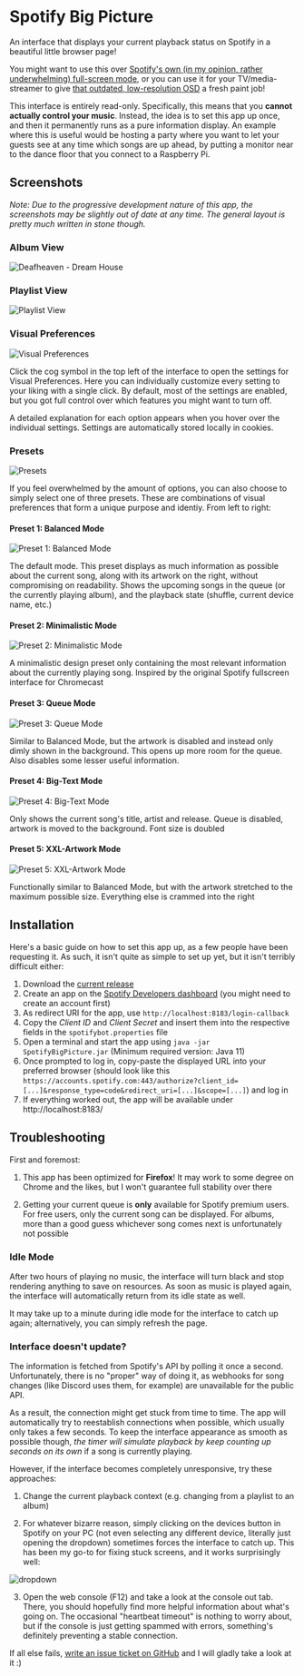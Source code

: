 # Spotify Big Picture

An interface that displays your current playback status on Spotify in a beautiful little browser page!

You might want to use this over [Spotify's own (in my opinion, rather underwhelming) full-screen mode](https://i.imgur.com/dvreOAX.jpg), or you can use it for your TV/media-streamer to give [that outdated, low-resolution OSD](https://i.imgur.com/lNfCcrW.jpg) a fresh paint job!

This interface is entirely read-only. Specifically, this means that you **cannot actually control your music**. Instead, the idea is to set this app up once, and then it permanently runs as a pure information display. An example where this is useful would be hosting a party where you want to let your guests see at any time which songs are up ahead, by putting a monitor near to the dance floor that you connect to a Raspberry Pi.

## Screenshots
*Note: Due to the progressive development nature of this app, the screenshots may be slightly out of date at any time. The general layout is pretty much written in stone though.*

### Album View
![Deafheaven - Dream House](https://i.imgur.com/7qlGlf1.png)

### Playlist View
![Playlist View](https://i.imgur.com/HsrgpeQ.png)

### Visual Preferences
![Visual Preferences](https://i.imgur.com/H4Yzeca.png)

Click the cog symbol in the top left of the interface to open the settings for Visual Preferences. Here you can individually customize every setting to your liking with a single click. By default, most of the settings are enabled, but you got full control over which features you might want to turn off.

A detailed explanation for each option appears when you hover over the individual settings. Settings are automatically stored locally in cookies.

### Presets
![Presets](https://i.imgur.com/xCfpyEm.png)

If you feel overwhelmed by the amount of options, you can also choose to simply select one of three presets. These are combinations of visual preferences that form a unique purpose and identiy. From left to right:

#### Preset 1: Balanced Mode
![Preset 1: Balanced Mode](https://i.imgur.com/LD4MGXP.png)

The default mode. This preset displays as much information as possible about the current song, along with its artwork on the right, without compromising on readability. Shows the upcoming songs in the queue (or the currently playing album), and the playback state (shuffle, current device name, etc.)

#### Preset 2: Minimalistic Mode
![Preset 2: Minimalistic Mode](https://i.imgur.com/grUDDlM.png)

A minimalistic design preset only containing the most relevant information about the currently playing song. Inspired by the original Spotify fullscreen interface for Chromecast

#### Preset 3: Queue Mode
![Preset 3: Queue Mode](https://i.imgur.com/uzPLhwF.png)

Similar to Balanced Mode, but the artwork is disabled and instead only dimly shown in the background. This opens up more room for the queue. Also disables some lesser useful information.

#### Preset 4: Big-Text Mode
![Preset 4: Big-Text Mode](https://i.imgur.com/EEwX8qX.png)

Only shows the current song's title, artist and release. Queue is disabled, artwork is moved to the background. Font size is doubled

#### Preset 5: XXL-Artwork Mode
![Preset 5: XXL-Artwork Mode](https://i.imgur.com/fB33SPB.png)

Functionally similar to Balanced Mode, but with the artwork stretched to the maximum possible size. Everything else is crammed into the right

## Installation
Here's a basic guide on how to set this app up, as a few people have been requesting it. As such, it isn't quite as simple to set up yet, but it isn't terribly difficult either:

1. Download the [current release](https://github.com/Selbi182/SpotifyBigPicture/releases)
2. Create an app on the [Spotify Developers dashboard](https://developer.spotify.com/dashboard) (you might need to create an account first)
3. As redirect URI for the app, use `http://localhost:8183/login-callback`
4. Copy the *Client ID* and *Client Secret* and insert them into the respective fields in the `spotifybot.properties` file
5. Open a terminal and start the app using `java -jar SpotifyBigPicture.jar` (Minimum required version: Java 11)
6. Once prompted to log in, copy-paste the displayed URL into your preferred browser (should look like this `https://accounts.spotify.com:443/authorize?client_id=[...]&response_type=code&redirect_uri=[...]&scope=[...]`) and log in
7. If everything worked out, the app will be available under http://localhost:8183/

## Troubleshooting
First and foremost:

1. This app has been optimized for **Firefox**! It may work to some degree on Chrome and the likes, but I won't guarantee full stability over there

2. Getting your current queue is **only** available for Spotify premium users. For free users, only the current song can be displayed. For albums, more than a good guess whichever song comes next is unfortunately not possible

### Idle Mode
After two hours of playing no music, the interface will turn black and stop rendering anything to save on resources. As soon as music is played again, the interface will automatically return from its idle state as well.

It may take up to a minute during idle mode for the interface to catch up again; alternatively, you can simply refresh the page.

### Interface doesn't update?

The information is fetched from Spotify's API by polling it once a second. Unfortunately, there is no "proper" way of doing it, as webhooks for song changes (like Discord uses them, for example) are unavailable for the public API.

As a result, the connection might get stuck from time to time. The app will automatically try to reestablish connections when possible, which usually only takes a few seconds. To keep the interface appearance as smooth as possible though, _the timer will simulate playback by keep counting up seconds on its own_ if a song is currently playing.

However, if the interface becomes completely unresponsive, try these approaches:

1. Change the current playback context (e.g. changing from a playlist to an album)

2. For whatever bizarre reason, simply clicking on the devices button in Spotify on your PC (not even selecting any different device, literally just opening the dropdown) sometimes forces the interface to catch up. This has been my go-to for fixing stuck screens, and it works surprisingly well:

![dropdown](https://user-images.githubusercontent.com/8850085/206453960-12d34f5e-03c0-41a0-aba1-7c214de4e53e.png)

3. Open the web console (F12) and take a look at the console out tab. There, you should hopefully find more helpful information about what's going on. The occasional "heartbeat timeout" is nothing to worry about, but if the console is just getting spammed with errors, something's definitely preventing a stable connection.

If all else fails, [write an issue ticket on GitHub](https://github.com/Selbi182/SpotifyBigPicture/issues) and I will gladly take a look at it :)
